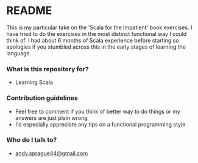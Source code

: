 # README #

This is my particular take on the 'Scala for the Impatient' book exercises.  I have tried to do the exercises in the most distinct functional way I could think of.  I had about 6 months of Scala experience before starting so apologies if you stumbled across this in the early stages of learning the language.

### What is this repository for? ###

* Learning Scala

### Contribution guidelines ###

* Feel free to comment if you think of better way to do things or my answers are just plain wrong
* I'd especially appreciate any tips on a functional programming style

### Who do I talk to? ###

* andy.sprague44@gmail.com